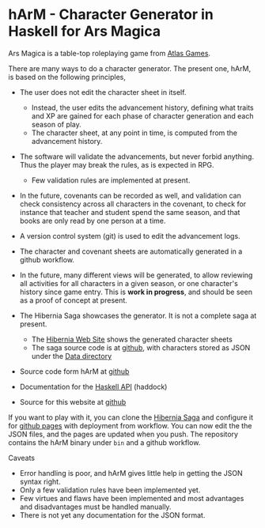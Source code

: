 # hArM - Character Generator in Haskell for Ars Magica

Ars Magica is a table-top roleplaying game from
[Atlas Games](https://atlas-games.com/).

There are many ways to do a character generator.  The present one, hArM,
is based on the following principles,
+ The user does not edit the character sheet in itself.
    + Instead, the user edits the advancement history, defining what 
      traits and XP are gained for each phase of character generation
      and each season of play.
    + The character sheet, at any point in time, is computed from the
      advancement history.
+ The software will validate the advancements, but never forbid anything.
  Thus the player may break the rules, as is expected in RPG.
    + Few validation rules are implemented at present. 
+ In the future, covenants can be recorded as well, and validation can
  check consistency across all characters in the covenant, to check for
  instance that teacher and student spend the same season, and that 
  books are only read by one person at a time.
+ A version control system (git) is used to edit the advancement logs.
+ The character and covenant sheets are automatically generated in a 
  github workflow.
+ In the future, many different views will be generated, to allow reviewing
  all activities for all characters in a given season, or one character's
  history since game entry.
This is **work in progress**, and should be seen as a proof of concept
at present.

+ The Hibernia Saga showcases the generator.  It is not a complete saga
  at present.
    + The [Hibernia Web Site](hibernia/) shows the generated character sheets
    + The saga source code is at
      [github](https://github.com/ars-magica/hibernia),
      with characters stored as JSON under the 
      [Data directory](https://github.com/ars-magica/hibernia/tree/main/Data)
+ Source code form hArM at  [github](https://github.com/ars-magica/harm)
+ Documentation for the [Haskell API](doc/) (haddock)
+ Source for this website at 
  [github](https://github.com/ars-magica/ars-magica.github.io)

If you want to play with it, you can clone the 
[Hibernia Saga](https://github.com/ars-magica/hibernia) and 
configure it for 
[github pages](https://docs.github.com/en/pages/getting-started-with-github-pages/creating-a-github-pages-site) with deployment from workflow.
You can now edit the the JSON files, and the pages are updated when you push.
The repository contains the hArM binary under `bin` and a github workflow.

Caveats
+ Error handling is poor, and hArM gives little help in getting the JSON
  syntax right.
+ Only a few validation rules have been implemented yet.
+ Few virtues and flaws have been implemented and most advantages and
  disadvantages must be handled manually.
+ There is not yet any documentation for the JSON format.

